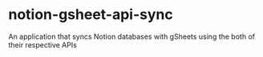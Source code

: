 # notion-gsheet-api-sync
An application that syncs Notion databases with gSheets using the both of their respective APIs
